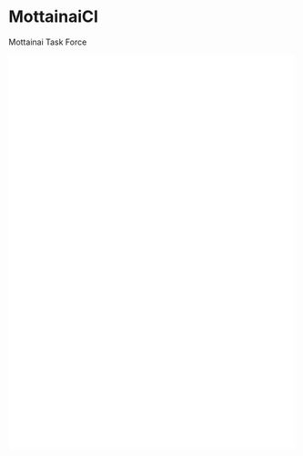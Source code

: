 # MottainaiCI
Mottainai Task Force

![](https://raw.githubusercontent.com/MottainaiCI/MottainaiCI/853fbae1601e1447eeecedde646ba947ea647194/github-metrics.svg)
